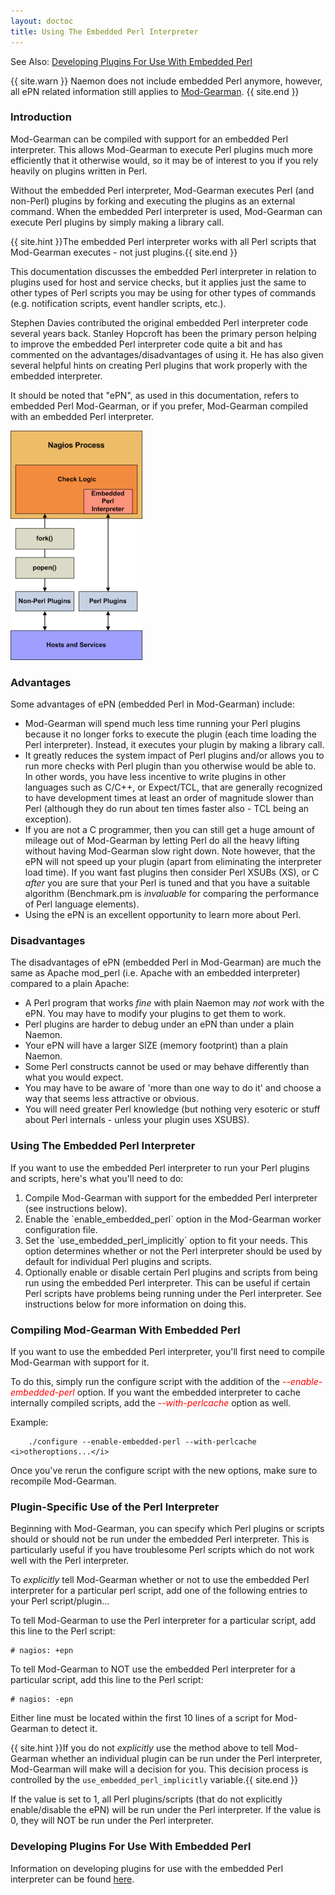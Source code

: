 ```yaml
---
layout: doctoc
title: Using The Embedded Perl Interpreter
---
```


<span class="glyphicon glyphicon-arrow-right"></span> See Also: <a href="epnplugins.html">Developing Plugins For Use With Embedded Perl</a>


{{ site.warn }}
Naemon does not include embedded Perl anymore, however, all ePN related information still applies to <a href="addons.html#modgearman">Mod-Gearman</a>.
{{ site.end }}


### Introduction

Mod-Gearman can be compiled with support for an embedded Perl interpreter. This allows Mod-Gearman to execute Perl plugins much
more efficiently that it otherwise would, so it may be of interest to you if you rely heavily on plugins written in Perl.

Without the embedded Perl interpreter, Mod-Gearman executes Perl (and non-Perl) plugins by forking and
executing the plugins as an external command. When the embedded Perl interpreter is used, Mod-Gearman can
execute Perl plugins by simply making a library call.

{{ site.hint }}The embedded Perl interpreter works with all Perl scripts that Mod-Gearman executes - not just plugins.{{ site.end }}

This documentation discusses the embedded Perl interpreter in relation to
plugins used for host and service checks, but it applies just the same to other types of Perl scripts you may be using
for other types of commands (e.g. notification scripts, event handler scripts, etc.).

Stephen Davies contributed the original embedded Perl interpreter code several years back.
Stanley Hopcroft has been the primary person helping to improve the embedded Perl interpreter code
quite a bit and has commented on the advantages/disadvantages of using it.  He has also given several
helpful hints on creating Perl plugins that work properly with the embedded interpreter.

It should be noted that "ePN", as used in this documentation, refers to embedded Perl Mod-Gearman,
or if you prefer, Mod-Gearman compiled with an embedded Perl interpreter.

<img src="images/epn.png" border="0" alt="Embedded Perl Interpreter" title="Embedded Perl Interpreter">

### Advantages

Some advantages of ePN (embedded Perl in Mod-Gearman) include:

<ul>
<li>Mod-Gearman will spend much less time running your Perl plugins because it no longer forks to
    execute the plugin (each time loading the Perl interpreter). Instead, it executes your
    plugin by making a library call.
<li>It greatly reduces the system impact of Perl plugins and/or allows you to run more checks with
    Perl plugin than you otherwise would be able to.  In other words, you have less incentive to write
    plugins in other languages such as C/C++, or Expect/TCL, that are generally recognized to have
    development times at least an order of magnitude slower than Perl (although they do run about ten
    times faster also - TCL being an exception).
<li>If you are not a C programmer, then you can still get a huge amount of mileage out of Mod-Gearman
    by letting Perl do all the heavy lifting without having Mod-Gearman slow right down.
    Note however, that the ePN will not speed up your plugin (apart from eliminating the interpreter
    load time). If you want fast plugins then consider Perl XSUBs (XS), or C <i>after</i> you are sure that your Perl is tuned and that you have a suitable algorithm (Benchmark.pm is <i>invaluable</i> for comparing the performance of Perl language elements).
<li>Using the ePN is an excellent opportunity to learn more about Perl.
</ul>



### Disadvantages

The disadvantages of ePN (embedded Perl in Mod-Gearman) are much the same as Apache mod_perl
(i.e. Apache with an embedded interpreter) compared to a plain Apache:

<ul>
<li>A Perl program that works <i>fine</i> with plain Naemon may <i>not</i> work with the ePN.
    You may have to modify your plugins to get them to work.
<li>Perl plugins are harder to debug under an ePN than under a plain Naemon.
<li>Your ePN will have a larger SIZE (memory footprint) than a plain Naemon.
<li>Some Perl constructs cannot be used or may behave differently than what you would expect.
<li>You may have to be aware of 'more than one way to do it' and choose a way that seems less attractive or obvious.
<li>You will need greater Perl knowledge (but nothing very esoteric or stuff about Perl internals - unless your plugin uses XSUBS).
</ul>



### Using The Embedded Perl Interpreter

If you want to use the embedded Perl interpreter to run your Perl plugins and scripts, here's what you'll need to do:

<ol>
<li>Compile Mod-Gearman with support for the embedded Perl interpreter (see instructions below).</li>
<li>Enable the `enable_embedded_perl` option in the Mod-Gearman worker configuration file.</li>
<li>Set the `use_embedded_perl_implicitly` option to fit your needs.
    This option determines whether or not the Perl interpreter should be used by default for individual Perl plugins and scripts.</li>
<li>Optionally enable or disable certain Perl plugins and scripts from being run using the embedded Perl interpreter.
    This can be useful if certain Perl scripts have problems being running under the Perl interpreter. See instructions below for more information on doing this.</li>
</ol>




### Compiling Mod-Gearman With Embedded Perl

If you want to use the embedded Perl interpreter, you'll first need to compile Mod-Gearman with support for it.

To do this, simply run the configure script with the addition of the
<font color="red"><i>--enable-embedded-perl</i></font> option.
If you want the embedded interpreter to cache internally compiled scripts, add
the <font color="red"><i>--with-perlcache</i></font> option as well.

Example:

```
    ./configure --enable-embedded-perl --with-perlcache <i>otheroptions...</i>
```

Once you've rerun the configure script with the new options, make sure to recompile Mod-Gearman.



### Plugin-Specific Use of the Perl Interpreter

Beginning with Mod-Gearman, you can specify which Perl plugins or scripts should or should not
be run under the embedded Perl interpreter. This is particularly useful if you have troublesome Perl
scripts which do not work well with the Perl interpreter.

To <i>explicitly</i> tell Mod-Gearman whether or not to use the embedded Perl interpreter for a particular
perl script, add one of the following entries to your Perl script/plugin...

To tell Mod-Gearman to use the Perl interpreter for a particular script, add this line to the Perl script:

```
# nagios: +epn
```

To tell Mod-Gearman to NOT use the embedded Perl interpreter for a particular script, add this line to the Perl script:

```
# nagios: -epn
```

Either line must be located within the first 10 lines of a script for Mod-Gearman to detect it.

{{ site.hint }}If you do not <i>explicitly</i> use the method above to tell Mod-Gearman whether an individual plugin can be run under the Perl interpreter, Mod-Gearman will make will a decision for you. This decision process is controlled by the `use_embedded_perl_implicitly` variable.{{ site.end }}

If the value is set to 1, all Perl plugins/scripts (that do not explicitly enable/disable the ePN) will be
run under the Perl interpreter. If the value is 0, they will NOT be run under the Perl interpreter.



### Developing Plugins For Use With Embedded Perl

Information on developing plugins for use with the embedded Perl interpreter can be found <a href="epnplugins.html">here</a>.
